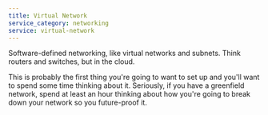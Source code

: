 ```yaml
---
title: Virtual Network
service_category: networking
service: virtual-network
---
```

Software-defined networking, like virtual networks and subnets. Think routers and switches, but in the cloud.
<!--more-->

This is probably the first thing you're going to want to set up and you'll want to spend some time thinking about it. Seriously, if you have a greenfield network, spend at least an hour thinking about how you're going to break down your network so you future-proof it.